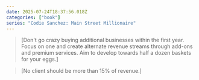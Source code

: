 ```yaml
---
date: 2025-07-24T18:37:56.018Z
categories: ["book"]
series: "Codie Sanchez: Main Street Millionaire"
---
```

> [Don't go crazy buying additional businesses within the first year. Focus on one and create alternate revenue streams through add-ons and premium services. Aim to develop towards half a dozen baskets for your eggs.]

> [No client should be more than 15% of revenue.]
